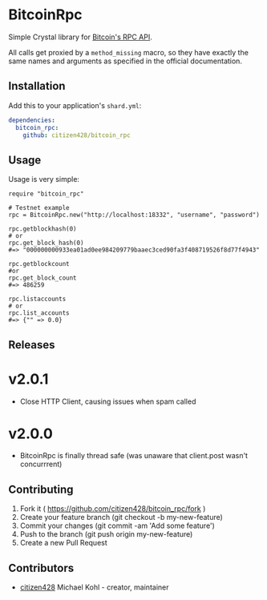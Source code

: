 # BitcoinRpc

Simple Crystal library for [Bitcoin's RPC API](https://en.bitcoin.it/wiki/Original_Bitcoin_client/API_calls_list).

All calls get proxied by a `method_missing` macro, so they have exactly the same names and arguments as specified in the official documentation.

## Installation

Add this to your application's `shard.yml`:

```yaml
dependencies:
  bitcoin_rpc:
    github: citizen428/bitcoin_rpc
```

## Usage

Usage is very simple:

```crystal
require "bitcoin_rpc"

# Testnet example
rpc = BitcoinRpc.new("http://localhost:18332", "username", "password")

rpc.getblockhash(0)
# or
rpc.get_block_hash(0)
#=> "000000000933ea01ad0ee984209779baaec3ced90fa3f408719526f8d77f4943"

rpc.getblockcount
#or 
rpc.get_block_count
#=> 486259

rpc.listaccounts
# or
rpc.list_accounts
#=> {"" => 0.0}
```

## Releases

# v2.0.1
- Close HTTP Client, causing issues when spam called
# v2.0.0
- BitcoinRpc is finally thread safe (was unaware that client.post wasn't concurrrent)

## Contributing

1. Fork it ( https://github.com/citizen428/bitcoin_rpc/fork )
2. Create your feature branch (git checkout -b my-new-feature)
3. Commit your changes (git commit -am 'Add some feature')
4. Push to the branch (git push origin my-new-feature)
5. Create a new Pull Request

## Contributors

- [citizen428](https://github.com/citizen428) Michael Kohl - creator, maintainer

